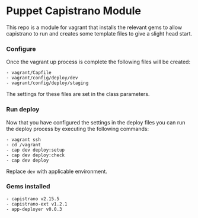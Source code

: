 Puppet Capistrano Module
===========================

This repo is a module for vagrant that installs the relevant gems to allow capistrano to run and creates some template files to give a slight head start.

### Configure

Once the vagrant up process is complete the following files will be created:

    - vagrant/Capfile
    - vagrant/config/deploy/dev
    - vagrant/config/deploy/staging
    
The settings for these files are set in the class parameters.

### Run deploy

Now that you have configured the settings in the deploy files you can run the deploy process by executing the following commands:

    - vagrant ssh
    - cd /vagrant
    - cap dev deploy:setup
    - cap dev deploy:check
    - cap dev deploy
    
Replace `dev` with applicable environment.

### Gems installed

    - capistrano v2.15.5
    - capistrano-ext v1.2.1
    - app-deployer v0.0.3

